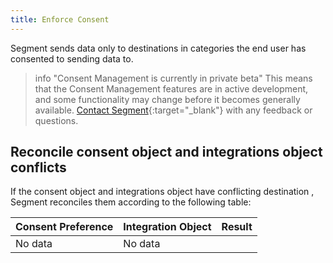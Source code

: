 ```yaml
---
title: Enforce Consent
---
```


Segment sends data only to destinations in categories the end user has consented to sending data to.

> info "Consent Management is currently in private beta"
> This means that the Consent Management features are in active development, and some functionality may change before it becomes generally available. [Contact Segment](https://segment.com/help/contact/){:target="_blank"} with any feedback or questions.

## Reconcile consent object and integrations object conflicts

If the consent object and integrations object have conflicting destination <!--find an appropriate word-->, Segment reconciles them according to the following table:

| Consent Preference | Integration Object | Result |
| ------------------ | ------------------ | ------ |
| No data            | No data            |        |